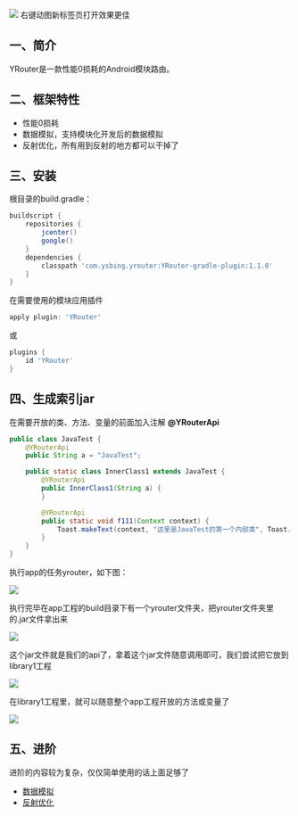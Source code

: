 
![](https://github.com/ysbing/YRouter/wiki/assets/video_start.gif)
右键动图新标签页打开效果更佳

## 一、简介

YRouter是一款性能0损耗的Android模块路由。

## 二、框架特性
* 性能0损耗
* 数据模拟，支持模块化开发后的数据模拟
* 反射优化，所有用到反射的地方都可以干掉了

## 三、安装

根目录的build.gradle：
``` gradle
buildscript {
    repositories {
        jcenter()
        google()
    }
    dependencies {
        classpath 'com.ysbing.yrouter:YRouter-gradle-plugin:1.1.0'
    }
}
```
在需要使用的模块应用插件
``` gradle
apply plugin: 'YRouter'
```
或
``` gradle
plugins {
    id 'YRouter'
}
```
## 四、生成索引jar
在需要开放的类、方法、变量的前面加入注解 **@YRouterApi**
``` java
public class JavaTest {
    @YRouterApi
    public String a = "JavaTest";

    public static class InnerClass1 extends JavaTest {
        @YRouterApi
        public InnerClass1(String a) {
        }

        @YRouterApi
        public static void f111(Context context) {
            Toast.makeText(context, "这里是JavaTest的第一个内部类", Toast.LENGTH_SHORT).show();
        }
    }
}
```

执行app的任务yrouter，如下图：

![](https://github.com/ysbing/YRouter/wiki/assets/img_yrouter_task.png)

执行完毕在app工程的build目录下有一个yrouter文件夹，把yrouter文件夹里的.jar文件拿出来

![](https://github.com/ysbing/YRouter/wiki/assets/img_yrouter_task.png)

这个jar文件就是我们的api了，拿着这个jar文件随意调用即可，我们尝试把它放到library1工程

![](https://github.com/ysbing/YRouter/wiki/assets/img_yrouter_dependencies.png)

在library1工程里，就可以随意整个app工程开放的方法或变量了

![](https://github.com/ysbing/YRouter/wiki/assets/img_class_call.png)

## 五、进阶
进阶的内容较为复杂，仅仅简单使用的话上面足够了
* [数据模拟](mock.md)
* [反射优化](reflection.md)
